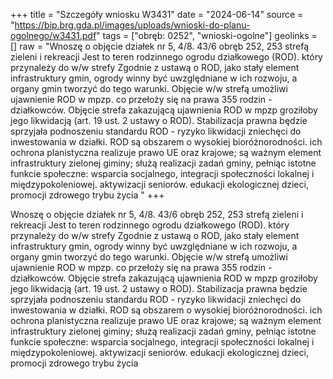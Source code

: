 +++
title = "Szczegóły wniosku W3431"
date = "2024-06-14"
source = "https://bip.brg.gda.pl/images/uploads/wnioski-do-planu-ogolnego/w3431.pdf"
tags = ["obręb: 0252", "wnioski-ogolne"]
geolinks = []
raw = "Wnoszę o objęcie działek nr 5, 4/8. 43/6 obręb 252, 253 strefą zieleni i rekreacji Jest to teren rodzinnego ogrodu działkowego (ROD). który przynależy do w/w strefy Zgodnie z ustawą o ROD, jako stały element infrastruktury gmin, ogrody winny być uwzględniane w ich rozwoju, a organy gmin tworzyć do tego warunki. Objęcie w/w strefą umożliwi ujawnienie ROD w mpzp. co przełoży się na prawa 355 rodzin - działkowców. Objęcie strefa zakazującą ujawnienia ROD w mpzp groziłoby jego likwidacją (art. 19 ust. 2 ustawy o ROD). Stabilizacja prawna będzie sprzyjała podnoszeniu standardu ROD - ryzyko likwidacji zniechęci do inwestowania w działki. ROD są obszarem o wysokiej bioróżnorodności. ich ochrona planistyczna realizuje prawo UE oraz krajowe; są ważnym element infrastruktury zielonej giminy; służą realizacji zadań gminy, pełniąc istotne funkcie społeczne: wsparcia socjalnego, integracji społeczności lokalnej i międzypokoleniowej. aktywizacji seniorów. edukacji ekologicznej dzieci, promocji zdrowego trybu życia "
+++

Wnoszę o objęcie działek nr 5, 4/8. 43/6 obręb 252, 253 strefą zieleni i rekreacji Jest to teren
rodzinnego ogrodu działkowego (ROD). który przynależy do w/w strefy Zgodnie z ustawą o ROD, jako stały
element infrastruktury gmin, ogrody winny być uwzględniane w ich rozwoju, a organy gmin tworzyć do tego
warunki. Objęcie w/w strefą umożliwi ujawnienie ROD w mpzp. co przełoży się na prawa 355 rodzin -
działkowców. Objęcie strefa zakazującą ujawnienia ROD w mpzp groziłoby jego likwidacją (art. 19 ust. 2 ustawy
o ROD). Stabilizacja prawna będzie sprzyjała podnoszeniu standardu ROD - ryzyko likwidacji zniechęci do
inwestowania w działki. ROD są obszarem o wysokiej bioróżnorodności. ich ochrona planistyczna realizuje
prawo UE oraz krajowe; są ważnym element infrastruktury zielonej giminy; służą realizacji zadań gminy, pełniąc
istotne funkcie społeczne: wsparcia socjalnego, integracji społeczności lokalnej i międzypokoleniowej.
aktywizacji seniorów. edukacji ekologicznej dzieci, promocji zdrowego trybu życia



